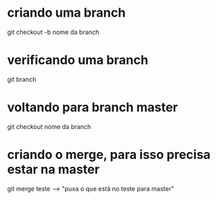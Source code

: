 # criando uma branch
git checkout -b nome da branch

# verificando uma branch
git branch

# voltando para branch master
git checkout nome da branch

# criando o merge, para isso precisa estar na master

git merge teste --> "puxa o que está no teste para master"
